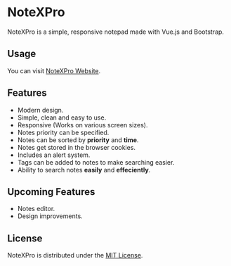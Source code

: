 # NoteXPro

NoteXPro is a simple, responsive notepad made with Vue.js and Bootstrap.

## Usage

You can visit [NoteXPro Website](https://notexpro-ameer-taweel.firebaseapp.com/ "NoteXPro Website").

## Features

* Modern design.
* Simple, clean and easy to use.
* Responsive (Works on various screen sizes).
* Notes priority can be specified.
* Notes can be sorted by **priority** and **time**.
* Notes get stored in the browser cookies.
* Includes an alert system.
* Tags can be added to notes to make searching easier.
* Ability to search notes **easily** and **effeciently**.

## Upcoming Features

* Notes editor.
* Design improvements.

## License

NoteXPro is distributed under the [MIT License](https://github.com/AmeerTaweel/note-x-pro/blob/master/LICENSE.md).
